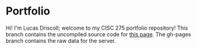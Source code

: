 # Portfolio
Hi! I'm Lucas Driscoll; welcome to my CISC 275 portfolio repository! This branch contains the uncompiled source code for [this page](https://lukerd-29-00.github.io/Portfolio/). The gh-pages branch contains the raw data for the server.
